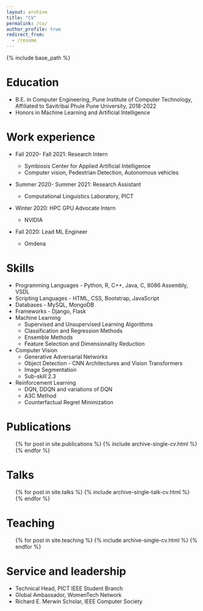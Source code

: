 ```yaml
---
layout: archive
title: "CV"
permalink: /cv/
author_profile: true
redirect_from:
  - /resume
---
```


{% include base_path %}

Education
======
* B.E. in Computer Engineering, Pune Institute of Computer Technology, Affiliated to Savitribai Phule Pune University, 2018-2022
* Honors in Machine Learning and Artificial Intelligence

Work experience
======
* Fall 2020- Fall 2021: Research Intern
  * Symbiosis Center for Applied Artificial Intelligence
  * Computer vision, Pedestrian Detection, Autonomous vehicles


* Summer 2020- Summer 2021: Research Assistant
  * Computational Linguistics Laboratory, PICT

* Winter 2020: HPC GPU Advocate Intern
  * NVIDIA

* Fall 2020: Lead ML Engineer
  * Omdena

Skills
======
* Programming Languages - Python, R, C++, Java, C, 8086 Assembly, VSDL
* Scripting Languages - HTML, CSS, Bootstrap, JavaScript
* Databases - MySQL, MongoDB
* Frameworks - Django, Flask
* Machine Learning
  * Supervised and Unsupervised Learning Algorithms 
  * Classification and Regression Methods
  * Ensemble Methods
  * Feature Selection and Dimensionality Reduction
* Computer Vision
  * Generative Adversarial Networks
  * Object Detection - CNN Architectures and Vision Transformers
  * Image Segmentation
  * Sub-skill 2.3
* Reinforcement Learning
  * DQN, DDQN and variations of DQN
  * A3C Method
  * Counterfactual Regret Minimization   

Publications
======
  <ul>{% for post in site.publications %}
    {% include archive-single-cv.html %}
  {% endfor %}</ul>
  
Talks
======
  <ul>{% for post in site.talks %}
    {% include archive-single-talk-cv.html %}
  {% endfor %}</ul>
  
Teaching
======
  <ul>{% for post in site.teaching %}
    {% include archive-single-cv.html %}
  {% endfor %}</ul>
  
Service and leadership
======
* Technical Head, PICT IEEE Student Branch
* Global Ambassador, WomenTech Network
* Richard E. Merwin Scholar, IEEE Computer Society

